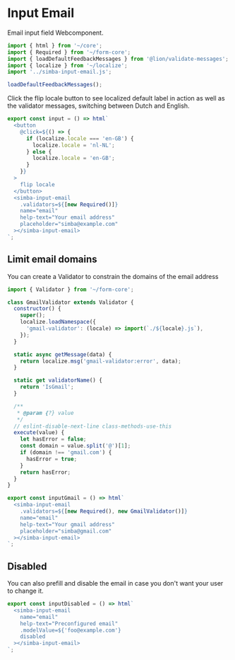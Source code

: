 # Input Email

Email input field Webcomponent.

```js script
import { html } from '~/core';
import { Required } from '~/form-core';
import { loadDefaultFeedbackMessages } from '@lion/validate-messages';
import { localize } from '~/localize';
import '../simba-input-email.js';

loadDefaultFeedbackMessages();
```

Click the flip locale button to see localized default label in action as well as the validator messages, switching between Dutch and English.

```js preview-story
export const input = () => html`
  <button
    @click=${() => {
      if (localize.locale === 'en-GB') {
        localize.locale = 'nl-NL';
      } else {
        localize.locale = 'en-GB';
      }
    }}
  >
    flip locale
  </button>
  <simba-input-email
    .validators=${[new Required()]}
    name="email"
    help-text="Your email address"
    placeholder="simba@example.com"
  ></simba-input-email>
`;
```

## Limit email domains

You can create a Validator to constrain the domains of the email address

```js preview-story
import { Validator } from '~/form-core';

class GmailValidator extends Validator {
  constructor() {
    super();
    localize.loadNamespace({
      'gmail-validator': (locale) => import(`./${locale}.js`),
    });
  }

  static async getMessage(data) {
    return localize.msg('gmail-validator:error', data);
  }

  static get validatorName() {
    return 'IsGmail';
  }

  /**
   * @param {?} value
   */
  // eslint-disable-next-line class-methods-use-this
  execute(value) {
    let hasError = false;
    const domain = value.split('@')[1];
    if (domain !== 'gmail.com') {
      hasError = true;
    }
    return hasError;
  }
}

export const inputGmail = () => html`
  <simba-input-email
    .validators=${[new Required(), new GmailValidator()]}
    name="email"
    help-text="Your gmail address"
    placeholder="simba@gmail.com"
  ></simba-input-email>
`;
```

## Disabled

You can also prefill and disable the email in case you don't want your user to change it.

```js preview-story
export const inputDisabled = () => html`
  <simba-input-email
    name="email"
    help-text="Preconfigured email"
    .modelValue=${'foo@example.com'}
    disabled
  ></simba-input-email>
`;
```
